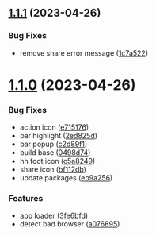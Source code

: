 ## [1.1.1](https://github.com/petermihailov/groove/compare/v1.1.0...v1.1.1) (2023-04-26)

### Bug Fixes

- remove share error message ([1c7a522](https://github.com/petermihailov/groove/commit/1c7a5225bb7e87e83b33d9ac27f7333099046757))

# [1.1.0](https://github.com/petermihailov/groove/compare/0498d7451100bbf933993d7d3487408a82329e29...v1.1.0) (2023-04-26)

### Bug Fixes

- action icon ([e715176](https://github.com/petermihailov/groove/commit/e715176d2a3d0d95c75e8243d5aae67b52d4439e))
- bar highlight ([2ed825d](https://github.com/petermihailov/groove/commit/2ed825ddee050ccf50ae6aba94909b574c14d6bc))
- bar popup ([c2d89f1](https://github.com/petermihailov/groove/commit/c2d89f14083f9dfcc53a33a2ea06ebc99785e83b))
- build base ([0498d74](https://github.com/petermihailov/groove/commit/0498d7451100bbf933993d7d3487408a82329e29))
- hh foot icon ([c5a8249](https://github.com/petermihailov/groove/commit/c5a8249ffa8a4257a5c16c9c2b8bec0e7afd8f72))
- share icon ([bf112db](https://github.com/petermihailov/groove/commit/bf112dbe27a48395a2105a38172c6c4ee80c75df))
- update packages ([eb9a256](https://github.com/petermihailov/groove/commit/eb9a2569d16aecbd7c272c88f07c2a694d253a38))

### Features

- app loader ([3fe6bfd](https://github.com/petermihailov/groove/commit/3fe6bfddca9cf94b710b4d3db8bb4c768e7e2200))
- detect bad browser ([a076895](https://github.com/petermihailov/groove/commit/a07689587123e9e80a5d0992d9e3c97e49df645d))
